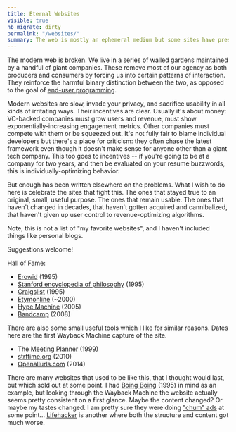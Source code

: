 ```yaml
---
title: Eternal Websites
visible: true
nb_migrate: dirty
permalink: "/websites/"
summary: The web is mostly an ephemeral medium but some sites have preserved their appearance and utility for many years. Reflections, and a list.
---
```

The modern web is [broken](https://macwright.com/2020/08/22/clean-starts-for-the-web.html). We live in a series of walled gardens maintained by a handful of giant companies. These remove most of our agency as both producers and consumers by forcing us into certain patterns of interaction. They reinforce the harmful binary distinction between the two, as opposed to the goal of [end-user programming](https://www.inkandswitch.com/end-user-programming.html). 

Modern websites are slow, invade your privacy, and sacrifice usability in all kinds of irritating ways. Their incentives are clear. Usually it's about money: VC-backed companies must grow users and revenue, must show exponentially-increasing engagement metrics. Other companies must compete with them or be squeezed out. It's not fully fair to blame individual developers but there's a place for criticism: they often chase the latest framework even though it doesn't make sense for anyone other than a giant tech company. This too goes to incentives -- if you're going to be at a company for two years, and then be evaluated on your resume buzzwords, this is individually-optimizing behavior.

But enough has been written elsewhere on the problems. What I wish to do here is celebrate the sites that fight this. The ones that stayed true to an original, small, useful purpose. The ones that remain usable. The ones that haven't changed in decades, that haven't gotten acquired and cannibalized, that haven't given up user control to revenue-optimizing algorithms.

Note, this is not a list of "my favorite websites", and I haven't included things like personal blogs. 

Suggestions welcome!

Hall of Fame:
* [Erowid](https://www.erowid.org/) (1995)
* [Stanford encyclopedia of philosophy](https://plato.stanford.edu/) (1995)
* [Craigslist](https://craigslist.org/) (1995)
* [Etymonline](https://www.etymonline.com/) (~2000)
* [Hype Machine](https://hypem.com/) (2005)
* [Bandcamp](https://bandcamp.com/) (2008)

There are also some small useful tools which I like for similar reasons. Dates here are the first Wayback Machine capture of the site.
* The [Meeting Planner](https://www.timeanddate.com/worldclock/meeting.html) (1999)
* [strftime.org](https://strftime.org/) (2010)
* [Openallurls.com](https://www.openallurls.com/) (2014)

There are many websites that used to be like this, that I thought would last, but which sold out at some point. I had [Boing Boing](https://boingboing.net/) (1995) in mind as an example, but looking through the Wayback Machine the website actually seems pretty consistent on a first glance. Maybe the content changed? Or maybe my tastes changed. I am pretty sure they were doing ["chum" ads](https://www.theawl.com/2015/06/a-complete-taxonomy-of-internet-chum/) at some point... [Lifehacker](https://lifehacker.com/) is another where both the structure and content got much worse.

